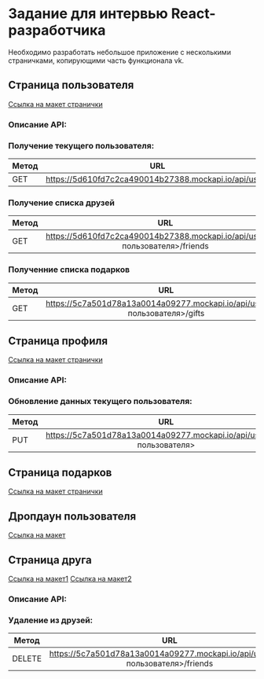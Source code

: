 # Задание для интервью React-разработчика

Необходимо разработать небольшое приложение с несколькими страничками, копирующими часть функционала vk.

## Страница пользователя

[Ссылка на макет странички](https://www.dropbox.com/s/pfmhs9nge7mz7zy/main1.png?dl=0)

### Описание API:

### Получение текущего пользователя: 

| Метод| URL|
| ------------- |:-------------:| 
| GET | https://5d610fd7c2ca490014b27388.mockapi.io/api/users |

### Получение списка друзей

| Метод| URL|
| ------------- |:-------------:|
| GET | https://5d610fd7c2ca490014b27388.mockapi.io/api/users/<ID пользователя>/friends |


### Полученние списка подарков

| Метод| URL|
| ------------- |:-------------:|
| GET | https://5c7a501d78a13a0014a09277.mockapi.io/api/users/<ID пользователя>/gifts |

## Страница профиля

[Ссылка на макет странички](https://www.dropbox.com/s/vv1wqru2n78kob1/profile1.png?dl=0)

### Описание API:

### Обновление данных текущего пользователя: 

| Метод| URL|
| ------------- |:-------------:|
| PUT | https://5c7a501d78a13a0014a09277.mockapi.io/api/users/<ID пользователя> |

## Страница подарков

[Ссылка на макет странички](https://www.dropbox.com/s/rjyexxfz9dx8zmt/gifts1.png?dl=0)

## Дропдаун пользователя

[Ссылка на макет](https://www.dropbox.com/s/hkkc41o1zsvieaz/dropdown1.png?dl=0)

## Страница друга

[Ссылка на макет1](https://www.dropbox.com/s/o1ih86tol5olsq0/friend1.png?dl=0)
[Ссылка на макет2](https://www.dropbox.com/s/sr6ctuzswptq5su/friend2.png?dl=0)

### Описание API:

### Удаление из друзей: 

| Метод| URL|
| ------------- |:-------------:|
| DELETE | https://5c7a501d78a13a0014a09277.mockapi.io/api/users/<ID пользователя>/friends |

